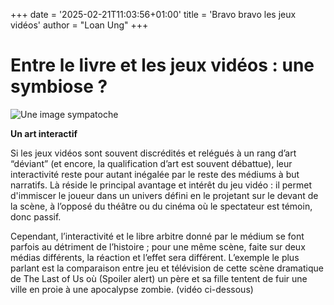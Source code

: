 +++
date = '2025-02-21T11:03:56+01:00'
title = 'Bravo bravo les jeux vidéos'
author = "Loan Ung"
+++

# Entre le livre et les jeux vidéos : une symbiose ?

![Une image sympatoche](https://www.ecranlarge.com/content/uploads/2024/04/detroit-become-human-quantic-dream-beyond-two-souls-heavy-rain-detroit-become-human-jeux-classement-meilleur-pire-1507230-1200x561.png)

**Un art interactif** 

Si les jeux vidéos sont souvent discrédités et relégués à un rang d’art “déviant” (et encore, la qualification d’art est souvent débattue), leur interactivité reste pour autant inégalée par le reste des médiums à but narratifs. Là réside le principal avantage et intérêt du jeu vidéo : il permet d'immiscer le joueur dans un univers défini en le projetant sur le devant de la scène, à l’opposé du théâtre ou du cinéma où le spectateur est témoin, donc passif.

Cependant, l’interactivité et le libre arbitre donné par le médium se font parfois au détriment de l’histoire ; pour une même scène, faite sur deux médias différents, la réaction et l’effet sera différent. L’exemple le plus parlant est la comparaison entre jeu et télévision de cette scène dramatique de The Last of Us  où (Spoiler alert) un père et sa fille tentent de fuir une ville en proie à une apocalypse zombie. (vidéo ci-dessous)

